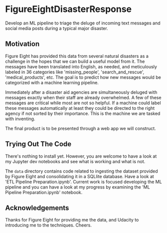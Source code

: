 # FigureEightDisasterResponse

Develop an ML pipeline to triage the deluge of incoming text messages and social media posts during a typical major disaster.

## Motivation

Figure Eight has provided this data from several natural disasters as a challenge in the hopes that we can build a useful model from it.  The messages have been translated into English, as needed, and meticulously labeled in 36 categories like 'missing_people', 'search_and_rescue', 'medical_products', etc.  The goal is to predict how new messages would be categorized with a machine learning pipeline.

Immediately after a disaster aid agencies are simultaneously deluged with messages exactly when their staff are already overwhelmed.  A few of these messages are critical while most are not so helpful.  If a machine could label these messages automatically at least they could be directed to the right agency if not sorted by their importance.  This is the machine we are tasked with inventing.

The final product is to be presented through a web app we will construct.

## Trying Out The Code

There's nothing to install yet.  However, you are welcome to have a look at my Jupyter dev notebooks and see what is working and what is not.  

The `data` directory contains code related to ingesting the dataset provided by Figure Eight and consolidating it in a SQLlite database.  Have a look at 'ETL Pipeline Preparation.ipynb'.  Current work is focused developing the ML pipeline and you can have a look at my progress by examining the 'ML Pipeline Preparation.ipynb' notebook.

## Acknowledgements

Thanks for Figure Eight for providing me the data, and Udacity to introducing me to the techniques.  Cheers.
